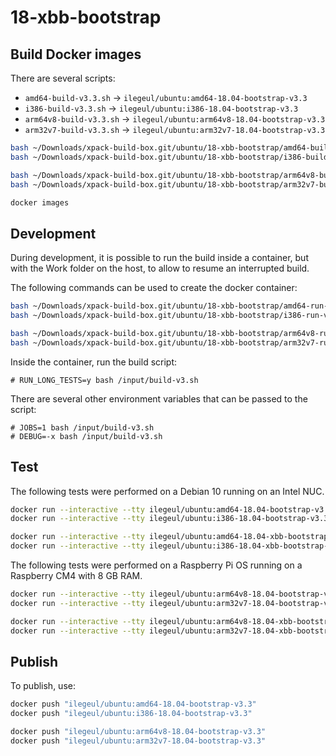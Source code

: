 
# 18-xbb-bootstrap

## Build Docker images

There are several scripts:

- `amd64-build-v3.3.sh` -> `ilegeul/ubuntu:amd64-18.04-bootstrap-v3.3`
- `i386-build-v3.3.sh` -> `ilegeul/ubuntu:i386-18.04-bootstrap-v3.3`
- `arm64v8-build-v3.3.sh` -> `ilegeul/ubuntu:arm64v8-18.04-bootstrap-v3.3`
- `arm32v7-build-v3.3.sh` -> `ilegeul/ubuntu:arm32v7-18.04-bootstrap-v3.3`

```sh
bash ~/Downloads/xpack-build-box.git/ubuntu/18-xbb-bootstrap/amd64-build-v3.3.sh
bash ~/Downloads/xpack-build-box.git/ubuntu/18-xbb-bootstrap/i386-build-v3.3.sh

bash ~/Downloads/xpack-build-box.git/ubuntu/18-xbb-bootstrap/arm64v8-build-v3.3.sh
bash ~/Downloads/xpack-build-box.git/ubuntu/18-xbb-bootstrap/arm32v7-build-v3.3.sh

docker images
```

## Development

During development, it is possible to run the build inside a container,
but with the Work folder on the host, to allow to resume an interrupted
build.

The following commands can be used to create the docker container:

```sh
bash ~/Downloads/xpack-build-box.git/ubuntu/18-xbb-bootstrap/amd64-run-v3.3.sh
bash ~/Downloads/xpack-build-box.git/ubuntu/18-xbb-bootstrap/i386-run-v3.3.sh

bash ~/Downloads/xpack-build-box.git/ubuntu/18-xbb-bootstrap/arm64v8-run-v3.3.sh
bash ~/Downloads/xpack-build-box.git/ubuntu/18-xbb-bootstrap/arm32v7-run-v3.3.sh
```

Inside the container, run the build script:

```console
# RUN_LONG_TESTS=y bash /input/build-v3.sh
```

There are several other environment variables that can be passed to the script:

```console
# JOBS=1 bash /input/build-v3.sh
# DEBUG=-x bash /input/build-v3.sh
```

## Test

The following tests were performed on a Debian 10
running on an Intel NUC.

```sh
docker run --interactive --tty ilegeul/ubuntu:amd64-18.04-bootstrap-v3.3
docker run --interactive --tty ilegeul/ubuntu:i386-18.04-bootstrap-v3.3

docker run --interactive --tty ilegeul/ubuntu:amd64-18.04-xbb-bootstrap-v3.3
docker run --interactive --tty ilegeul/ubuntu:i386-18.04-xbb-bootstrap-v3.3
```

The following tests were performed on a Raspberry Pi OS
running on a Raspberry CM4 with 8 GB RAM.

```sh
docker run --interactive --tty ilegeul/ubuntu:arm64v8-18.04-bootstrap-v3.3
docker run --interactive --tty ilegeul/ubuntu:arm32v7-18.04-bootstrap-v3.3

docker run --interactive --tty ilegeul/ubuntu:arm64v8-18.04-xbb-bootstrap-v3.3
docker run --interactive --tty ilegeul/ubuntu:arm32v7-18.04-xbb-bootstrap-v3.3
```

## Publish

To publish, use:

```sh
docker push "ilegeul/ubuntu:amd64-18.04-bootstrap-v3.3"
docker push "ilegeul/ubuntu:i386-18.04-bootstrap-v3.3"

docker push "ilegeul/ubuntu:arm64v8-18.04-bootstrap-v3.3"
docker push "ilegeul/ubuntu:arm32v7-18.04-bootstrap-v3.3"
```
